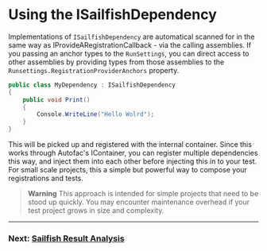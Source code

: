 # Using the ISailfishDependency

Implementations of `ISailfishDependency` are automatical scanned for in the same way as IProvideARegistrationCallback - via the calling assemblies. If you passing an anchor types to the `RunSettings`, you can direct access to other assemblies by providing types from those assemblies to the `Runsettings.RegistrationProviderAnchors` property.

```csharp
public class MyDependency : ISailfishDependency
{
    public void Print()
    {
        Console.WriteLine("Hello Wolrd");
    }
}
```

This will be picked up and registered with the internal container. Since this works through Autofac's IContainer, you can register multiple dependencies this way, and inject them into each other before injecting this in to your test. For small scale projects, this a simple but powerful way to compose your registrations and tests.

> **Warning** This approach is intended for simple projects that need to be stood up quickly. You may encounter maintenance overhead if your test project grows in size and complexity.

---

### Next: [Sailfish Result Analysis](../5/saiflish-result-analysis.md)
